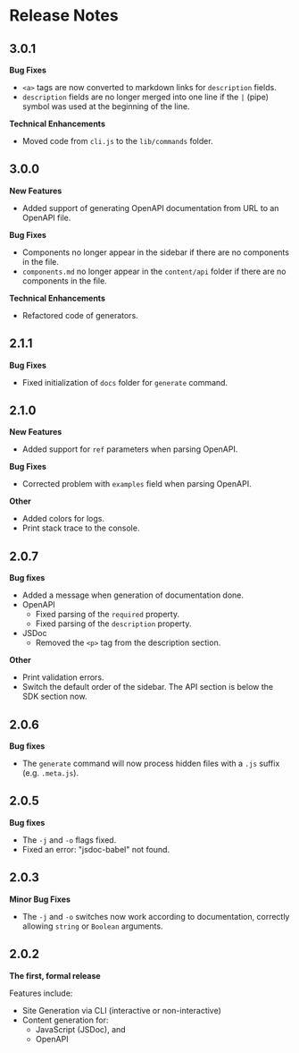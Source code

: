 # Release Notes

## 3.0.1
**Bug Fixes**

* `<a>` tags are now converted to markdown links for `description` fields.
* `description` fields are no longer merged into one line if the `|` (pipe) symbol was used at the beginning of the line.

**Technical Enhancements**

* Moved code from `cli.js` to the `lib/commands` folder.

## 3.0.0
**New Features**

* Added support of generating OpenAPI documentation from URL to an OpenAPI file.

**Bug Fixes**

* Components no longer appear in the sidebar if there are no components in the file.
* `components.md` no longer appear in the `content/api` folder if there are no components in the file.

**Technical Enhancements**

* Refactored code of generators.

## 2.1.1
**Bug Fixes**

* Fixed initialization of `docs` folder for `generate` command. 


## 2.1.0
**New Features**

* Added support for `ref` parameters when parsing OpenAPI.

**Bug Fixes**

* Corrected problem with `examples` field when parsing OpenAPI.

**Other**

* Added colors for logs.
* Print stack trace to the console.

## 2.0.7
**Bug fixes**

* Added a message when generation of documentation done.
* OpenAPI
    * Fixed parsing of the ```required``` property.
    * Fixed parsing of the ```description``` property.
* JSDoc
    * Removed the ```<p>``` tag from the description section. 

**Other**

* Print validation errors.
* Switch the default order of the sidebar. The API section is below the SDK section now.

## 2.0.6
**Bug fixes**

* The ```generate``` command will now process hidden files with a ```.js``` suffix (e.g. ```.meta.js```).

## 2.0.5
**Bug fixes**

* The ```-j``` and ```-o``` flags fixed.
* Fixed an error: "jsdoc-babel" not found.

## 2.0.3
**Minor Bug Fixes**

* The ```-j``` and ```-o``` switches now work according to documentation, correctly allowing ```string``` or ```Boolean``` arguments.

## 2.0.2
**The first, formal release**

Features include:

* Site Generation via CLI (interactive or non-interactive)
* Content generation for:
  * JavaScript (JSDoc), and
  * OpenAPI
